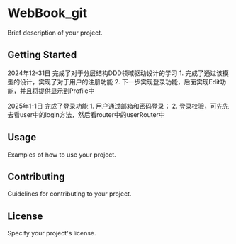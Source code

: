 # WebBook_git

Brief description of your project.

## Getting Started


2024年12-31日
    完成了对于分层结构DDD领域驱动设计的学习
    1. 完成了通过该模型的设计，实现了对于用户的注册功能
    2. 下一步实现登录功能，后面实现Edit功能，并且将提供显示到Profile中

2025年1-1日
    完成了登录功能
    1. 用户通过邮箱和密码登录；
    2. 登录校验，可先先去看user中的login方法，然后看router中的userRouter中




## Usage

Examples of how to use your project.

## Contributing

Guidelines for contributing to your project.

## License

Specify your project's license.